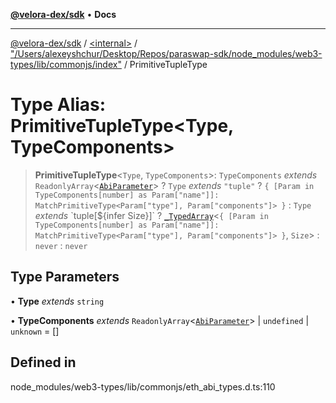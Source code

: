 [**@velora-dex/sdk**](../../../../README.md) • **Docs**

***

[@velora-dex/sdk](../../../../globals.md) / [\<internal\>](../../../README.md) / ["/Users/alexeyshchur/Desktop/Repos/paraswap-sdk/node\_modules/web3-types/lib/commonjs/index"](../README.md) / PrimitiveTupleType

# Type Alias: PrimitiveTupleType\<Type, TypeComponents\>

> **PrimitiveTupleType**\<`Type`, `TypeComponents`\>: `TypeComponents` *extends* `ReadonlyArray`\<[`AbiParameter`](AbiParameter.md)\> ? `Type` *extends* `"tuple"` ? `{ [Param in TypeComponents[number] as Param["name"]]: MatchPrimitiveType<Param["type"], Param["components"]> }` : `Type` *extends* \`tuple\[$\{infer Size\}\]\` ? [`_TypedArray`](../../../type-aliases/TypedArray.md)\<`{ [Param in TypeComponents[number] as Param["name"]]: MatchPrimitiveType<Param["type"], Param["components"]> }`, `Size`\> : `never` : `never`

## Type Parameters

• **Type** *extends* `string`

• **TypeComponents** *extends* `ReadonlyArray`\<[`AbiParameter`](AbiParameter.md)\> \| `undefined` \| `unknown` = []

## Defined in

node\_modules/web3-types/lib/commonjs/eth\_abi\_types.d.ts:110
